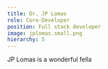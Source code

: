 ```yaml
---
title: Dr. JP Lomas
role: Core-Developer
position: Full stack developer
image: jplomas.small.png
hierarchy: 5
---
```


JP Lomas is a wonderful fella